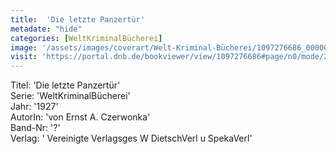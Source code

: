 ```yaml
---
title:  'Die letzte Panzertür'
metadate: "hide"
categories: [WeltKriminalBücherei]
image: '/assets/images/coverart/Welt-Kriminal-Bücherei/1097276686_00000010.jpg'
visit: 'https://portal.dnb.de/bookviewer/view/1097276686#page/n0/mode/2up'
---
```

Titel: 'Die letzte Panzertür' <br>
Serie: 'WeltKriminalBücherei' <br>
Jahr: '1927' <br>
AutorIn: 'von Ernst A. Czerwonka' <br>
Band-Nr: '?' <br>
Verlag: ' Vereinigte Verlagsges W DietschVerl u SpekaVerl'